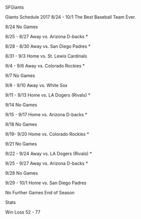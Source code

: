 SFGiants


Giants Schedule 2017 8/24 - 10/1
The Best Baseball Team Ever.

8/24
No Games

8/25 - 8/27 Away
vs. Arizona D-backs *

8/28 - 8/30 Away
vs. San Diego Padres *

8/31 - 9/3 Home
vs. St. Lewis Cardinals

9/4 - 9/6 Away
vs. Colorado Rockies *

9/7
No Games

9/8 - 9/10 Away
vs. White Sox

9/11 - 9/13 Home
vs. LA Dogers (Rivals) *

9/14
No Games

9/15 - 9/17 Home
vs. Arizona D-backs *

9/18
No Games

9/19- 9/20 Home
vs. Colorado Rockies *

9/21
No Games

9/22 - 9/24 Away
vs. LA Dogers (Rivals) *

9/25 - 9/27 Away
vs. Arizona D-backs *

9/28
No Games

9/29 - 10/1 Home
vs. San Diego Padres

No Further Games End of Season

Stats

Win  Loss
52 - 77